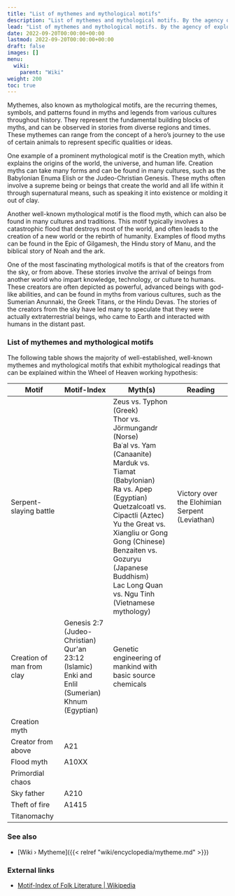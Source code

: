```yaml
---
title: "List of mythemes and mythological motifs"
description: "List of mythemes and mythological motifs. By the agency of exploring the premises put forward by Wheel of Heaven, there are a number of mythemes and mythological motifs that can be read via the working hypothesis interpretation. This list os going to catalogue the majority of these motifs."
lead: "List of mythemes and mythological motifs. By the agency of exploring the premises put forward by Wheel of Heaven, there are a number of mythemes and mythological motifs that can be read via the working hypothesis interpretation. This list os going to catalogue the majority of these motifs."
date: 2022-09-20T00:00:00+00:00
lastmod: 2022-09-20T00:00:00+00:00
draft: false
images: []
menu:
  wiki:
    parent: "Wiki"
weight: 200
toc: true
---
```


Mythemes, also known as mythological motifs, are the recurring themes, symbols, and patterns found in myths and legends from various cultures throughout history. They represent the fundamental building blocks of myths, and can be observed in stories from diverse regions and times. These mythemes can range from the concept of a hero’s journey to the use of certain animals to represent specific qualities or ideas.

One example of a prominent mythological motif is the Creation myth, which explains the origins of the world, the universe, and human life. Creation myths can take many forms and can be found in many cultures, such as the Babylonian Enuma Elish or the Judeo-Christian Genesis. These myths often involve a supreme being or beings that create the world and all life within it through supernatural means, such as speaking it into existence or molding it out of clay.

Another well-known mythological motif is the flood myth, which can also be found in many cultures and traditions. This motif typically involves a catastrophic flood that destroys most of the world, and often leads to the creation of a new world or the rebirth of humanity. Examples of flood myths can be found in the Epic of Gilgamesh, the Hindu story of Manu, and the biblical story of Noah and the ark.

One of the most fascinating mythological motifs is that of the creators from the sky, or from above. These stories involve the arrival of beings from another world who impart knowledge, technology, or culture to humans. These creators are often depicted as powerful, advanced beings with god-like abilities, and can be found in myths from various cultures, such as the Sumerian Anunnaki, the Greek Titans, or the Hindu Devas. The stories of the creators from the sky have led many to speculate that they were actually extraterrestrial beings, who came to Earth and interacted with humans in the distant past.

### List of mythemes and mythological motifs

The following table shows the majority of well-established, well-known mythemes and mythological motifs that exhibit mythological readings that can be explained within the Wheel of Heaven working hypothesis:

| Motif                     | Motif-Index | Myth(s)                                                | Reading                          |
|---------------------------|-------------|--------------------------------------------------------|----------------------------------|
| Serpent-slaying battle    | | Zeus vs. Typhon (Greek) <br /> Thor vs. Jörmungandr (Norse) <br /> Baʿal vs. Yam (Canaanite) <br /> Marduk vs. Tiamat (Babylonian) <br /> Ra vs. Apep (Egyptian) <br /> Quetzalcoatl vs. Cipactli (Aztec) <br /> Yu the Great vs. Xiangliu or Gong Gong (Chinese) <br /> Benzaiten vs. Gozuryu (Japanese Buddhism) <br /> Lac Long Quan vs. Ngu Tinh (Vietnamese mythology) | Victory over the Elohimian Serpent (Leviathan)      |
| Creation of man from clay | Genesis 2:7 (Judeo-Christian) <br /> Qur'an 23:12 (Islamic) <br /> Enki and Enlil (Sumerian) <br /> Khnum (Egyptian) <br /> | Genetic engineering of mankind with basic source chemicals |
| Creation myth             | | | |
| Creator from above        | A21   | | |
| Flood myth                | A10XX | | |
| Primordial chaos          | | | |
| Sky father                | A210  | | |
| Theft of fire             | A1415 | | |
| Titanomachy               | | | |

### See also

- [Wiki › Mytheme]({{< relref "wiki/encyclopedia/mytheme.md" >}})

### External links

- [Motif-Index of Folk Literature | Wikipedia](https://en.wikipedia.org/wiki/Motif-Index_of_Folk-Literature)
